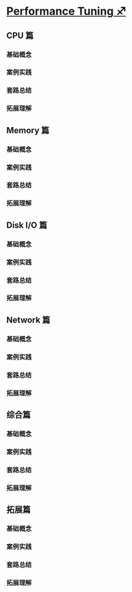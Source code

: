 # [**Performance Tuning** ♐](performance_tuning/overview.md)

<!-- ## [内容概览](performance_tuning/overview.md)ß -->

## CPU 篇
### 基础概念
### 案例实践
### 套路总结
### 拓展理解


## Memory 篇
### 基础概念
### 案例实践
### 套路总结
### 拓展理解


## Disk I/O 篇
### 基础概念
### 案例实践
### 套路总结
### 拓展理解


## Network 篇
### 基础概念
### 案例实践
### 套路总结
### 拓展理解


## 综合篇
### 基础概念
### 案例实践
### 套路总结
### 拓展理解

## 拓展篇
### 基础概念
### 案例实践
### 套路总结
### 拓展理解